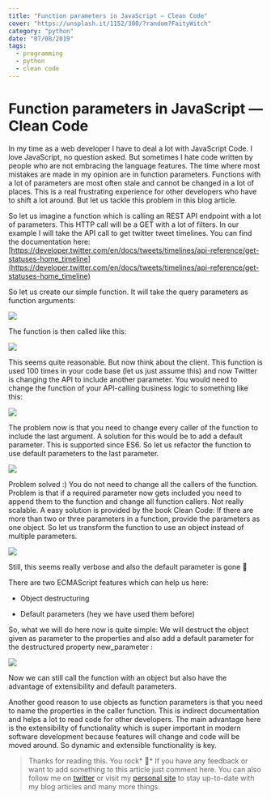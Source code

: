 ```yaml
---
title: "Function parameters in JavaScript — Clean Code"
cover: "https://unsplash.it/1152/300/?random?FaityWitch"
category: "python"
date: "07/08/2019"
tags:
  - programming
  - python
  - clean code
---
```


# Function parameters in JavaScript — Clean Code

In my time as a web developer I have to deal a lot with JavaScript Code. I love JavaScript, no question asked. But sometimes I hate code written by people who are not embracing the language features. The time where most mistakes are made in my opinion are in function parameters. Functions with a lot of parameters are most often stale and cannot be changed in a lot of places. This is a real frustrating experience for other developers who have to shift a lot around. But let us tackle this problem in this blog article.

So let us imagine a function which is calling an REST API endpoint with a lot of parameters. This HTTP call will be a GET with a lot of filters. In our example I will take the API call to get twitter tweet timelines. You can find the documentation here: [https://developer.twitter.com/en/docs/tweets/timelines/api-reference/get-statuses-home_timeline](https://developer.twitter.com/en/docs/tweets/timelines/api-reference/get-statuses-home_timeline)

So let us create our simple function. It will take the query parameters as function arguments:

![](https://cdn-images-1.medium.com/max/2000/1*VQD4_LX0Lf33sMzIeTzuVw.png)

The function is then called like this:

![](https://cdn-images-1.medium.com/max/2292/1*oALR10c5Cx10twHBauIabw.png)

This seems quite reasonable. But now think about the client. This function is used 100 times in your code base (let us just assume this) and now Twitter is changing the API to include another parameter. You would need to change the function of your API-calling business logic to something like this:

![](https://cdn-images-1.medium.com/max/2000/1*h71GYjHl_uS-W5V5G1Fx6A.png)

The problem now is that you need to change every caller of the function to include the last argument. A solution for this would be to add a default parameter. This is supported since ES6. So let us refactor the function to use default parameters to the last parameter.

![](https://cdn-images-1.medium.com/max/2000/1*yRUFOWydbNS9vLMb81mLEQ.png)

Problem solved :) You do not need to change all the callers of the function. Problem is that if a required parameter now gets included you need to append them to the function and change all function callers. Not really scalable. A easy solution is provided by the book Clean Code: If there are more than two or three parameters in a function, provide the parameters as one object. So let us transform the function to use an object instead of multiple parameters.

![](https://cdn-images-1.medium.com/max/2000/1*oCrS7h3-W-rk68zhVwcOiQ.png)

Still, this seems really verbose and also the default parameter is gone 🤷

There are two ECMAScript features which can help us here:

* Object destructuring

* Default parameters (hey we have used them before)

So, what we will do here now is quite simple: We will destruct the object given as parameter to the properties and also add a default parameter for the destructured property new_parameter :

![](https://cdn-images-1.medium.com/max/2000/1*wHZ4I32_sp9XY6SxhtruVA.png)

Now we can still call the function with an object but also have the advantage of extensibility and default parameters.

Another good reason to use objects as function parameters is that you need to name the properties in the caller function. This is indirect documentation and helps a lot to read code for other developers. The main advantage here is the extensibility of functionality which is super important in modern software development because features will change and code will be moved around. So dynamic and extensible functionality is key.
> Thanks for reading this. You rock* 🤘*
> If you have any feedback or want to add something to this article just comment here. You can also follow me on [twitter](https://twitter.com/kevinpeters_) or visit my [personal site](https://www.kevinpeters.net/) to stay up-to-date with my blog articles and many more things.
